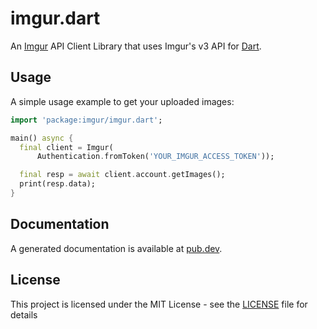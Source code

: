 # imgur.dart

An [Imgur](https://imgur.com/) API Client Library that uses Imgur's v3 API for [Dart](https://dart.dev/).

## Usage

A simple usage example to get your uploaded images:

```dart
import 'package:imgur/imgur.dart';

main() async {
  final client = Imgur(
      Authentication.fromToken('YOUR_IMGUR_ACCESS_TOKEN'));

  final resp = await client.account.getImages();
  print(resp.data);
}
```

## Documentation

A generated documentation is available at [pub.dev](https://pub.dev/documentation/imgur/latest/).

## License

This project is licensed under the MIT License - see the [LICENSE](LICENSE) file for details
